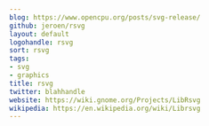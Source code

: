 ```yaml
---
blog: https://www.opencpu.org/posts/svg-release/
github: jeroen/rsvg
layout: default
logohandle: rsvg
sort: rsvg
tags:
- svg
- graphics
title: rsvg
twitter: blahhandle
website: https://wiki.gnome.org/Projects/LibRsvg
wikipedia: https://en.wikipedia.org/wiki/Librsvg
---
```

